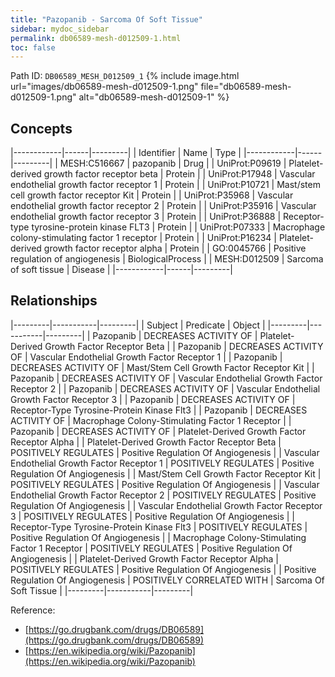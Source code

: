 ```yaml
---
title: "Pazopanib - Sarcoma Of Soft Tissue"
sidebar: mydoc_sidebar
permalink: db06589-mesh-d012509-1.html
toc: false 
---
```



Path ID: `DB06589_MESH_D012509_1`
{% include image.html url="images/db06589-mesh-d012509-1.png" file="db06589-mesh-d012509-1.png" alt="db06589-mesh-d012509-1" %}

## Concepts

|------------|------|---------|
| Identifier | Name | Type    |
|------------|------|---------|
| MESH:C516667 | pazopanib | Drug |
| UniProt:P09619 | Platelet-derived growth factor receptor beta | Protein |
| UniProt:P17948 | Vascular endothelial growth factor receptor 1 | Protein |
| UniProt:P10721 | Mast/stem cell growth factor receptor Kit | Protein |
| UniProt:P35968 | Vascular endothelial growth factor receptor 2 | Protein |
| UniProt:P35916 | Vascular endothelial growth factor receptor 3 | Protein |
| UniProt:P36888 | Receptor-type tyrosine-protein kinase FLT3 | Protein |
| UniProt:P07333 | Macrophage colony-stimulating factor 1 receptor | Protein |
| UniProt:P16234 | Platelet-derived growth factor receptor alpha | Protein |
| GO:0045766 | Positive regulation of angiogenesis | BiologicalProcess |
| MESH:D012509 | Sarcoma of soft tissue | Disease |
|------------|------|---------|

## Relationships

|---------|-----------|---------|
| Subject | Predicate | Object  |
|---------|-----------|---------|
| Pazopanib | DECREASES ACTIVITY OF | Platelet-Derived Growth Factor Receptor Beta |
| Pazopanib | DECREASES ACTIVITY OF | Vascular Endothelial Growth Factor Receptor 1 |
| Pazopanib | DECREASES ACTIVITY OF | Mast/Stem Cell Growth Factor Receptor Kit |
| Pazopanib | DECREASES ACTIVITY OF | Vascular Endothelial Growth Factor Receptor 2 |
| Pazopanib | DECREASES ACTIVITY OF | Vascular Endothelial Growth Factor Receptor 3 |
| Pazopanib | DECREASES ACTIVITY OF | Receptor-Type Tyrosine-Protein Kinase Flt3 |
| Pazopanib | DECREASES ACTIVITY OF | Macrophage Colony-Stimulating Factor 1 Receptor |
| Pazopanib | DECREASES ACTIVITY OF | Platelet-Derived Growth Factor Receptor Alpha |
| Platelet-Derived Growth Factor Receptor Beta | POSITIVELY REGULATES | Positive Regulation Of Angiogenesis |
| Vascular Endothelial Growth Factor Receptor 1 | POSITIVELY REGULATES | Positive Regulation Of Angiogenesis |
| Mast/Stem Cell Growth Factor Receptor Kit | POSITIVELY REGULATES | Positive Regulation Of Angiogenesis |
| Vascular Endothelial Growth Factor Receptor 2 | POSITIVELY REGULATES | Positive Regulation Of Angiogenesis |
| Vascular Endothelial Growth Factor Receptor 3 | POSITIVELY REGULATES | Positive Regulation Of Angiogenesis |
| Receptor-Type Tyrosine-Protein Kinase Flt3 | POSITIVELY REGULATES | Positive Regulation Of Angiogenesis |
| Macrophage Colony-Stimulating Factor 1 Receptor | POSITIVELY REGULATES | Positive Regulation Of Angiogenesis |
| Platelet-Derived Growth Factor Receptor Alpha | POSITIVELY REGULATES | Positive Regulation Of Angiogenesis |
| Positive Regulation Of Angiogenesis | POSITIVELY CORRELATED WITH | Sarcoma Of Soft Tissue |
|---------|-----------|---------|

Reference: 
  - [https://go.drugbank.com/drugs/DB06589](https://go.drugbank.com/drugs/DB06589)
  - [https://en.wikipedia.org/wiki/Pazopanib](https://en.wikipedia.org/wiki/Pazopanib)
